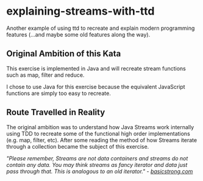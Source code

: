 # explaining-streams-with-ttd
Another example of using ttd to recreate and explain modern programming features (...and maybe some old features along the way).

## Original Ambition of this Kata
This exercise is implemented in Java and will recreate stream functions such as map, filter and reduce.

I chose to use Java for this exercise because the equivalent JavaScript functions are simply too easy to recreate.

## Route Travelled in Reality
The original ambition was to understand how Java Streams work internally using TDD to recreate some of the functional high order implementations (e.g. map, filter, etc). After some reading the method of how Streams iterate through a collection became the subject of this exercise.

_"Please remember, Streams are not data containers and streams do not contain any data. You may think streams as fancy iterator and data just pass through that. This is analogous to an old iterator." - [basicstrong.com](https://basicsstrong.com/creating-your-own-streams-using-custom-spliterator-and-how-streams-works-internally-in-java/)_
